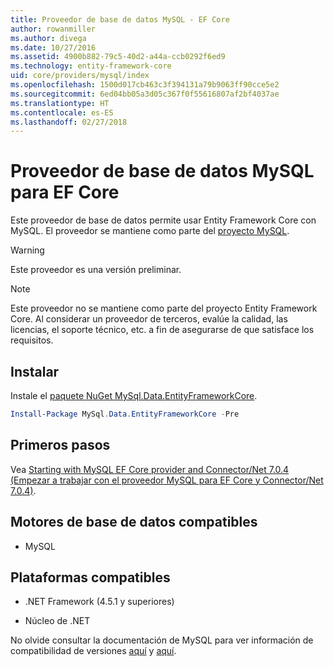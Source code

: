 ```yaml
---
title: Proveedor de base de datos MySQL - EF Core
author: rowanmiller
ms.author: divega
ms.date: 10/27/2016
ms.assetid: 4900b882-79c5-40d2-a44a-ccb0292f6ed9
ms.technology: entity-framework-core
uid: core/providers/mysql/index
ms.openlocfilehash: 1500d017cb463c3f394131a79b9063ff90cce5e2
ms.sourcegitcommit: 6ed04bb05a3d05c367f0f55616807af2bf4037ae
ms.translationtype: HT
ms.contentlocale: es-ES
ms.lasthandoff: 02/27/2018
---
```

# <a name="mysql-ef-core-database-provider"></a>Proveedor de base de datos MySQL para EF Core

Este proveedor de base de datos permite usar Entity Framework Core con MySQL. El proveedor se mantiene como parte del [proyecto MySQL](http://dev.mysql.com).

> [!WARNING]  
> Este proveedor es una versión preliminar.

> [!NOTE]  
> Este proveedor no se mantiene como parte del proyecto Entity Framework Core. Al considerar un proveedor de terceros, evalúe la calidad, las licencias, el soporte técnico, etc. a fin de asegurarse de que satisface los requisitos.

## <a name="install"></a>Instalar

Instale el [paquete NuGet MySql.Data.EntityFrameworkCore](https://www.nuget.org/packages/MySql.Data.EntityFrameworkCore).

``` powershell
Install-Package MySql.Data.EntityFrameworkCore -Pre
```

## <a name="get-started"></a>Primeros pasos

Vea [Starting with MySQL EF Core provider and Connector/Net 7.0.4 (Empezar a trabajar con el proveedor MySQL para EF Core y Connector/Net 7.0.4)](http://insidemysql.com/howto-starting-with-mysql-ef-core-provider-and-connectornet-7-0-4/).

## <a name="supported-database-engines"></a>Motores de base de datos compatibles

* MySQL

## <a name="supported-platforms"></a>Plataformas compatibles

* .NET Framework (4.5.1 y superiores)

* Núcleo de .NET

No olvide consultar la documentación de MySQL para ver información de compatibilidad de versiones [aquí](https://dev.mysql.com/doc/connector-net/en/connector-net-versions.html) y [aquí](https://dev.mysql.com/doc/connector-net/en/connector-net-entityframework-core.html).
